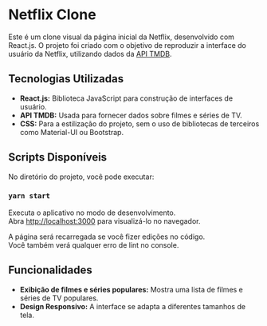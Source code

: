 # Netflix Clone

Este é um clone visual da página inicial da Netflix, desenvolvido com React.js. O projeto foi criado com o objetivo de reproduzir a interface do usuário da Netflix, utilizando dados da [API TMDB](https://www.themoviedb.org/?language=pt-BR).

## Tecnologias Utilizadas

- **React.js:** Biblioteca JavaScript para construção de interfaces de usuário.
- **API TMDB:** Usada para fornecer dados sobre filmes e séries de TV.
- **CSS:** Para a estilização do projeto, sem o uso de bibliotecas de terceiros como Material-UI ou Bootstrap.

## Scripts Disponíveis

No diretório do projeto, você pode executar:

### `yarn start`

Executa o aplicativo no modo de desenvolvimento.  
Abra [http://localhost:3000](http://localhost:3000) para visualizá-lo no navegador.

A página será recarregada se você fizer edições no código.  
Você também verá qualquer erro de lint no console.

## Funcionalidades

- **Exibição de filmes e séries populares:** Mostra uma lista de filmes e séries de TV populares.
- **Design Responsivo:** A interface se adapta a diferentes tamanhos de tela.
